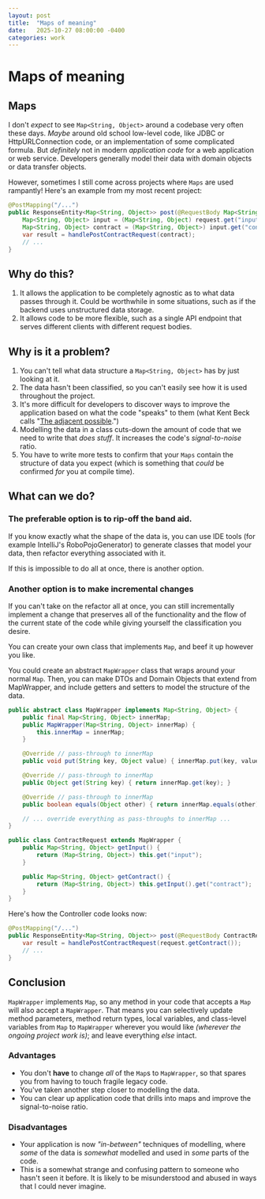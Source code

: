 ```yaml
---
layout: post
title:  "Maps of meaning"
date:   2025-10-27 08:00:00 -0400
categories: work
---
```

# Maps of meaning

## Maps

I don't *expect* to see `Map<String, Object>` around a codebase very often these days. *Maybe* around old school low-level code, like JDBC or HttpURLConnection code, or an implementation of some complicated formula. But *definitely* not in modern *application code* for a web application or web service. Developers generally model their data with domain objects or data transfer objects.

However, sometimes I still come across projects where `Maps` are used rampantly! Here's an example from my most recent project:

```java
@PostMapping("/...")
public ResponseEntity<Map<String, Object>> post(@RequestBody Map<String, Object> request) {
    Map<String, Object> input = (Map<String, Object) request.get("input");
    Map<String, Object> contract = (Map<String, Object>) input.get("contract");
    var result = handlePostContractRequest(contract);
    // ...
}
```

## Why do this?

1. It allows the application to be completely agnostic as to what data passes through it. Could be worthwhile in some situations, such as if the backend uses unstructured data storage.
2. It allows code to be more flexible, such as a single API endpoint that serves different clients with different request bodies.

## Why is it a problem?

1. You can't tell what data structure a `Map<String, Object>` has by just looking at it. 
2. The data hasn't been classified, so you can't easily see how it is used throughout the project. 
3. It's more difficult for developers to discover ways to improve the application based on what the code "speaks" to them (what Kent Beck calls "[The adjacent possible](https://medium.com/@kentbeck_7670/software-design-is-human-relationships-part-1-of-3-perspective-1bcd53855557).")
4. Modelling the data in a class cuts-down the amount of code that we need to write that *does stuff*. It increases the code's *signal-to-noise* ratio.
5. You have to write more tests to confirm that your `Maps` contain the structure of data you expect (which is something that *could* be confirmed *for* you at compile time).

## What can we do?

### The preferable option is to rip-off the band aid. 

If you know exactly what the shape of the data is, you can use IDE tools (for example IntelliJ's RoboPojoGenerator) to generate classes that model your data, then refactor everything associated with it.

If this is impossible to do all at once, there is another option.

### Another option is to make incremental changes

If you can't take on the refactor all at once, you can still incrementally implement a change that preserves all of the functionality and the flow of the current state of the code while giving yourself the classification you desire. 

You can create your own class that implements `Map`, and beef it up however you like.

You could create an abstract `MapWrapper` class that wraps around your normal `Map`. Then, you can make DTOs and Domain Objects that extend from MapWrapper, and include getters and setters to model the structure of the data.

``` java
public abstract class MapWrapper implements Map<String, Object> {
    public final Map<String, Object> innerMap;
    public MapWrapper(Map<String, Object> innerMap) {
        this.innerMap = innerMap;
    }

    @Override // pass-through to innerMap
    public void put(String key, Object value) { innerMap.put(key, value); }

    @Override // pass-through to innerMap
    public Object get(String key) { return innerMap.get(key); }

    @Override // pass-through to innerMap
    public boolean equals(Object other) { return innerMap.equals(other); }

    // ... override everything as pass-throughs to innerMap ...
}
```

``` java
public class ContractRequest extends MapWrapper {
    public Map<String, Object> getInput() {
        return (Map<String, Object>) this.get("input");
    }

    public Map<String, Object> getContract() {
        return (Map<String, Object>) this.getInput().get("contract");
    }
}
```

Here's how the Controller code looks now:

``` java
@PostMapping("/...")
public ResponseEntity<Map<String, Object>> post(@RequestBody ContractRequest request) {
    var result = handlePostContractRequest(request.getContract());
    // ...
}
```

## Conclusion

`MapWrapper` implements `Map`, so any method in your code that accepts a `Map` will also accept a `MapWrapper`. That means you can selectively update method parameters, method return types, local variables, and class-level variables from `Map` to `MapWrapper` wherever you would like *(wherever the ongoing project work is)*; and leave everything *else* intact. 

### Advantages

- You don't **have** to change *all* of the `Map`s to `MapWrapper`, so that spares you from having to touch fragile legacy code.
- You've taken another step closer to modelling the data.
- You can clear up application code that drills into maps and improve the signal-to-noise ratio.

### Disadvantages

- Your application is now *"in-between"* techniques of modelling, where *some* of the data is *somewhat* modelled and used in *some* parts of the code.
- This is a somewhat strange and confusing pattern to someone who hasn't seen it before. It is likely to be misunderstood and abused in ways that I could never imagine.

